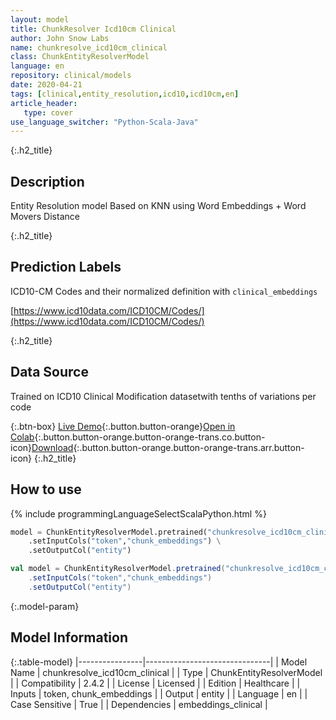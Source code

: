 ```yaml
---
layout: model
title: ChunkResolver Icd10cm Clinical
author: John Snow Labs
name: chunkresolve_icd10cm_clinical
class: ChunkEntityResolverModel
language: en
repository: clinical/models
date: 2020-04-21
tags: [clinical,entity_resolution,icd10,icd10cm,en]
article_header:
   type: cover
use_language_switcher: "Python-Scala-Java"
---
```


{:.h2_title}
## Description
Entity Resolution model Based on KNN using Word Embeddings + Word Movers Distance  


{:.h2_title}
## Prediction Labels
ICD10-CM Codes and their normalized definition with `clinical_embeddings`

[https://www.icd10data.com/ICD10CM/Codes/](https://www.icd10data.com/ICD10CM/Codes/)

{:.h2_title}
## Data Source
Trained on ICD10 Clinical Modification datasetwith tenths of variations per code

{:.btn-box}
[Live Demo](https://demo.johnsnowlabs.com/healthcare/ER_ICD10_CM/){:.button.button-orange}[Open in Colab](https://colab.research.google.com/github/JohnSnowLabs/spark-nlp-workshop/blob/master/jupyter/enterprise/healthcare/EntityResolution_ICD10_RxNorm_Detailed.ipynb){:.button.button-orange.button-orange-trans.co.button-icon}[Download](https://s3.amazonaws.com/auxdata.johnsnowlabs.com/clinical/models/chunkresolve_icd10cm_clinical_en_2.4.5_2.4_1587491222166.zip){:.button.button-orange.button-orange-trans.arr.button-icon}
{:.h2_title}
## How to use 
<div class="tabs-box" markdown="1">

{% include programmingLanguageSelectScalaPython.html %}

```python
model = ChunkEntityResolverModel.pretrained("chunkresolve_icd10cm_clinical","en","clinical/models") \
	.setInputCols("token","chunk_embeddings") \
	.setOutputCol("entity")
```

```scala
val model = ChunkEntityResolverModel.pretrained("chunkresolve_icd10cm_clinical","en","clinical/models")
	.setInputCols("token","chunk_embeddings")
	.setOutputCol("entity")
```
</div>



{:.model-param}
## Model Information

{:.table-model}
|----------------|-------------------------------|
| Model Name     | chunkresolve_icd10cm_clinical |
| Type           | ChunkEntityResolverModel      |
| Compatibility  | 2.4.2                         |
| License        | Licensed                      |
| Edition        | Healthcare                    |
| Inputs         | token, chunk_embeddings       |
| Output         | entity                        |
| Language       | en                            |
| Case Sensitive | True                          |
| Dependencies   | embeddings_clinical           |


